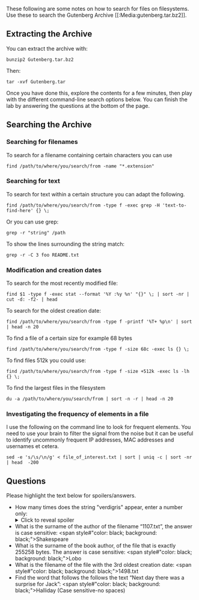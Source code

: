 
These following are some notes on how to search for files on filesystems. Use these to search the Gutenberg Archive [[:Media:gutenberg.tar.bz2]].

## Extracting the Archive ## 

You can extract the archive with:

	bunzip2 Gutenberg.tar.bz2

Then:

	tar -xvf Gutenberg.tar

Once you have done this, explore the contents for a few minutes, then play with the different command-line search options below. You can finish the lab by answering the questions at the bottom of the page.

## Searching the Archive ##

### Searching for filenames ###

To search for a filename containing certain characters you can use

	find /path/to/where/you/search/from -name "*.extension"

### Searching for text ###

To search for text within a certain structure you can adapt the following. 

	find /path/to/where/you/search/from -type f -exec grep -H 'text-to-find-here' {} \;

Or you can use grep:

	grep -r "string" /path

To show the lines surrounding the string match:

	grep -r -C 3 foo README.txt

### Modification and creation dates ###

To search for the most recently modified file:

	find $1 -type f -exec stat --format '%Y :%y %n' "{}" \; | sort -nr | cut -d: -f2- | head

To search for the oldest creation date:

	find /path/to/where/you/search/from -type f -printf '%T+ %p\n' | sort | head -n 20

To find a file of a certain size for example 68 bytes

	find /path/to/where/you/search/from -type f -size 68c -exec ls {} \;

To find files 512k you could use:

	find /path/to/where/you/search/from -type f -size +512k -exec ls -lh {} \;

To find the largest files in the filesystem

	du -a /path/to/where/you/search/from | sort -n -r | head -n 20

### Investigating the frequency of elements in a file ###

I use the following on the command line to look for frequent elements. You need to use your brain to filter the signal from the noise but it can be useful to identify uncommonly frequent IP addresses, MAC addresses and usernames et cetera.

	sed -e 's/\s/\n/g' < file_of_interest.txt | sort | uniq -c | sort -nr | head  -200

## Questions ##

Please highlight the text below for spoilers/answers. 

* How many times does the string "verdigris" appear, enter a number only:<details><summary>Click to reveal spoiler</summary>9</details>
* What is the surname of the author of the filename “1107.txt”, the answer is case sensitive: <span style#"color: black; background: black;">Shakespeare</span>
* What is the surname of the book author, of the file that is exactly 255258 bytes. The answer is case sensitive: <span style#"color: black; background: black;">Lobo</span>
* What is the filename of the file with the 3rd oldest creation date: <span style#"color: black; background: black;">1498.txt</span>
* Find the word that follows the follows the text “Next day there was a surprise for Jack”: <span style#"color: black; background: black;">Halliday</span> (Case sensitive-no spaces)

